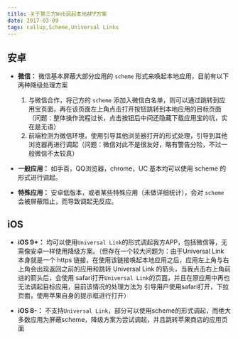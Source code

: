 ```yaml
---
title: 关于第三方Web调起本地APP方案
date: 2017-03-09
tags: callup,Scheme,Universal Links
---
```

## 安卓

 - **微信：** 微信基本屏蔽大部分应用的 `scheme` 形式来唤起本地应用，目前有以下两种降级处理方案
	1. 与微信合作，将己方的 `scheme` 添加入微信白名单，则可以通过跳转到应用宝页面，再在该页面左上角点击打开按钮跳转到本地应用的目标页面（问题：整体操作流程过长，点击按钮后中间还隐藏下载应用宝的坑，实在是无语）
	2. 前端检测为微信环境，使用引导其他浏览器打开的形式处理，引导到其他浏览器再进行调起（问题：微信对此不是很友好，略有警告分险，不过一般微信不太较真）

 - **一般应用：** 如手百，QQ浏览器，chrome，UC 基本均可以使用 scheme 的形式进行调起。
 
 - **特殊应用：** 安卓低版本，或者某些特殊应用（未做详细统计），会对 `scheme` 会被屏蔽阻止，而导致调起无反应。


## iOS

- **iOS 9+：** 均可以使用`Universal Link`的形式调起我方APP，包括微信等，无需像安卓一样使用降级方案。（但存在一个较大问题为：由于Universal Link 本身就是一个 https 链接，在使用该链接唤起本地应用之后，应用左上角与右上角会出现返回之前的应用和跳转 Universal Link 的箭头，当我点击右上角前进的箭头后，会使用 safari打开`Universal Link`的页面，并且在原应用中再也无法调起目标应用，目前该情况的处理方法为 引导用户使用safari打开，下拉页面，使用苹果自身的提示框进行打开）

- **iOS 8-：** 不支持`Universal Link`，部分可以使用scheme的形式调起，而绝大多数应用为屏蔽scheme，降级方案为尝试调起，并且跳转苹果商店的应用页面